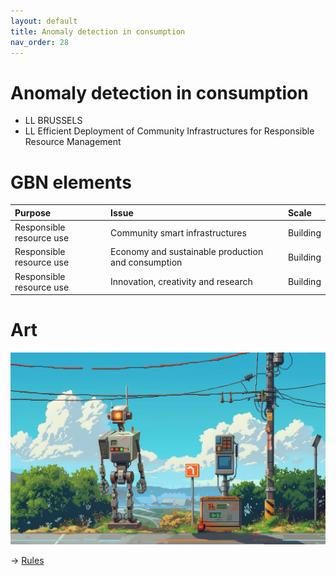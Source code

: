 ```yaml
---
layout: default
title: Anomaly detection in consumption
nav_order: 28
---
```


# Anomaly detection in consumption

* LL BRUSSELS
* LL Efficient Deployment of Community Infrastructures for Responsible Resource Management


# GBN elements

| Purpose                  | Issue                                              | Scale    |
|:-------------------------|:---------------------------------------------------|:---------|
| Responsible resource use | Community smart infrastructures                    | Building |
| Responsible resource use | Economy and sustainable production and consumption | Building |
| Responsible resource use | Innovation, creativity and research                | Building |

# Art

![](art/BRU-A-UC1.png)




-> [Rules](rules.md)
